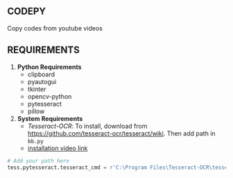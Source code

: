 ## CODEPY
Copy codes from youtube videos

## REQUIREMENTS
1. __Python Requirements__
    * clipboard
    * pyautogui
    * tkinter
    * opencv-python
    * pytesseract
    * pillow
2. __System Requirements__
    * _Tesseract-OCR_: To install, download from <https://github.com/tesseract-ocr/tesseract/wiki>. Then add path in `bb.py`
    * [installation video link](https://www.youtube.com/watch?v=4DrCIVS5U3Y&t=138s>)
 ```python
# Add your path here
tess.pytesseract.tesseract_cmd = r'C:\Program Files\Tesseract-OCR\tesseract.exe'
```
